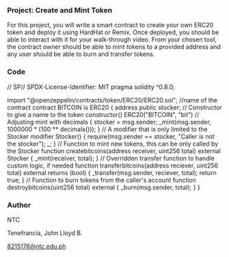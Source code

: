 ### Project: Create and Mint Token
For this project, you will write a smart contract to create your own ERC20 token and deploy it using HardHat or Remix. Once deployed, you should be able to interact with it for your walk-through video. From your chosen tool, the contract owner should be able to mint tokens to a provided address and any user should be able to burn and transfer tokens.

### Code

// SP// SPDX-License-Identifier: MIT
pragma solidity ^0.8.0;

import "@openzeppelin/contracts/token/ERC20/ERC20.sol";
//name of the contract
contract BITCOIN is ERC20 {
    address public stocker;
    // Constructor to give a name to the token
    constructor() ERC20("BITCOIN", "bit")
    // Adjusting mint with decimals
     {
        stocker = msg.sender;
        _mint(msg.sender, 1000000 * (100 ** decimals())); 
    }
    // A modifier that is only limited to the Stocker
    modifier Stocker() 
    {
        require(msg.sender == stocker, "Caller is not the stocker");
        _;
    }
    // Function to mint new tokens, this can be only called by the Stocker
    function createbitcoins(address receiver, uint256 total) external Stocker 
    {
        _mint(receiver, total);
    }
    // Overridden transfer function to handle custom logic, if needed
    function transferbitcoins(address reciever, uint256 total) external returns (bool) 
    {
        _transfer(msg.sender, reciever, total);
        return true;
    }
    // Function to burn tokens from the caller's account
    function destroybitcoins(uint256 total) external 
    {
        _burn(msg.sender, total);
    }
}
        


### Author
NTC

Tenefrancia, John Lloyd B.

8215176@ntc.edu.ph
